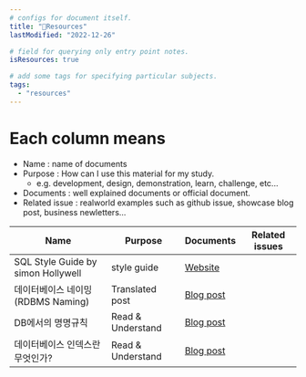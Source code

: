 ```yaml
---
# configs for document itself.
title: "🚚Resources"
lastModified: "2022-12-26"

# field for querying only entry point notes.
isResources: true

# add some tags for specifying particular subjects.
tags:
  - "resources"
---
```

# Each column means
- Name : name of documents
- Purpose : How can I use this material for my study.
	- e.g. development, design, demonstration, learn, challenge, etc...
- Documents : well explained documents or official document.
- Related issue : realworld examples such as github issue, showcase blog post, business newletters...

| Name                               | Purpose           | Documents                                                                                                      | Related issues |
| ---------------------------------- | ----------------- | -------------------------------------------------------------------------------------------------------------- | -------------- |
| SQL Style Guide by simon Hollywell | style guide       | [Website](https://www.sqlstyle.guide/)                                                                         |                |
| 데이터베이스 네이밍(RDBMS Naming)  | Translated post   | [Blog post](https://tesilio.github.io/RDBMS-Naming)                                                            |                |
| DB에서의 명명규칙                  | Read & Understand | [Blog post](https://velog.io/@yangsijun528/DB%EC%97%90%EC%84%9C%EC%9D%98-%EB%AA%85%EB%AA%85%EA%B7%9C%EC%B9%99) |                |
| 데이터베이스 인덱스란 무엇인가?    | Read & Understand | [Blog post](https://choicode.tistory.com/27)                                                                                                               |                |
